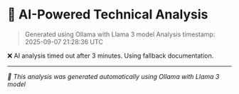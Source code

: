 # 🤖 AI-Powered Technical Analysis
> Generated using Ollama with Llama 3 model
> Analysis timestamp: 2025-09-07 21:28:36 UTC

❌ AI analysis timed out after 3 minutes. Using fallback documentation.

---
*🤖 This analysis was generated automatically using Ollama with Llama 3 model*
